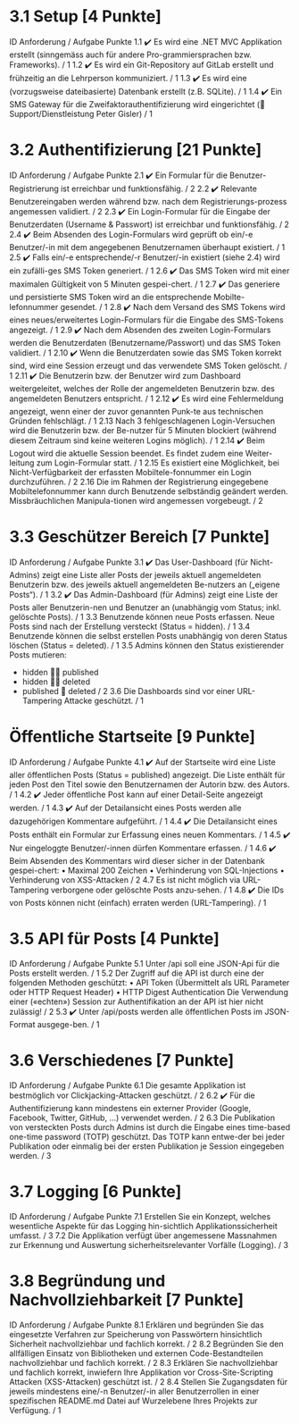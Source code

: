 # 3.1 Setup [4 Punkte]

ID Anforderung / Aufgabe Punkte
1.1 ✔️ Es wird eine .NET MVC Applikation erstellt (sinngemäss auch für andere Pro-grammiersprachen bzw. Frameworks). / 1
1.2 ✔️ Es wird ein Git-Repository auf GitLab erstellt und frühzeitig an die Lehrperson kommuniziert. / 1
1.3 ✔️ Es wird eine (vorzugsweise dateibasierte) Datenbank erstellt (z.B. SQLite). / 1
1.4 ✔️ Ein SMS Gateway für die Zweifaktorauthentifizierung wird eingerichtet ( Support/Dienstleistung Peter Gisler) / 1

# 3.2 Authentifizierung [21 Punkte]

ID Anforderung / Aufgabe Punkte
2.1 ✔️ Ein Formular für die Benutzer-Registrierung ist erreichbar und funktionsfähig. / 2
2.2 ✔️ Relevante Benutzereingaben werden während bzw. nach dem Registrierungs-prozess angemessen validiert. / 2
2.3 ✔️ Ein Login-Formular für die Eingabe der Benutzerdaten (Username & Passwort) ist erreichbar und funktionsfähig. / 2
2.4 ✔️ Beim Absenden des Login-Formulars wird geprüft ob ein/-e Benutzer/-in mit dem angegebenen Benutzernamen überhaupt existiert. / 1
2.5 ✔️ Falls ein/-e entsprechende/-r Benutzer/-in existiert (siehe 2.4) wird ein zufälli-ges SMS Token generiert. / 1
2.6 ✔️ Das SMS Token wird mit einer maximalen Gültigkeit von 5 Minuten gespei-chert. / 1
2.7 ✔️ Das generiere und persistierte SMS Token wird an die entsprechende Mobilte-lefonnummer gesendet. / 1
2.8 ✔️ Nach dem Versand des SMS Tokens wird eines neues/erweitertes Login-Formulars für die Eingabe des SMS-Tokens angezeigt. / 1
2.9 ✔️ Nach dem Absenden des zweiten Login-Formulars werden die Benutzerdaten (Benutzername/Passwort) und das SMS Token validiert. / 1
2.10 ✔️ Wenn die Benutzerdaten sowie das SMS Token korrekt sind, wird eine Session erzeugt und das verwendete SMS Token gelöscht. / 1
2.11 ✔️ Die Benutzerin bzw. der Benutzer wird zum Dashboard weitergeleitet, welches der Rolle der angemeldeten Benutzerin bzw. des angemeldeten Benutzers entspricht. / 1
2.12 ✔️ Es wird eine Fehlermeldung angezeigt, wenn einer der zuvor genannten Punk-te aus technischen Gründen fehlschlägt. / 1
2.13 Nach 3 fehlgeschlagenen Login-Versuchen wird die Benutzerin bzw. der Be-nutzer für 5 Minuten blockiert (während diesem Zeitraum sind keine weiteren Logins möglich). / 1
2.14 ✔️ Beim Logout wird die aktuelle Session beendet. Es findet zudem eine Weiter-leitung zum Login-Formular statt. / 1
2.15 Es existiert eine Möglichkeit, bei Nicht-Verfügbarkeit der erfassten Mobiltele-fonnummer ein Login durchzuführen. / 2
2.16 Die im Rahmen der Registrierung eingegebene Mobiltelefonnummer kann durch Benutzende selbständig geändert werden. Missbräuchlichen Manipula-tionen wird angemessen vorgebeugt. / 2

# 3.3 Geschützer Bereich [7 Punkte]

ID Anforderung / Aufgabe Punkte
3.1 ✔️ Das User-Dashboard (für Nicht-Admins) zeigt eine Liste aller Posts der jeweils aktuell angemeldeten Benutzerin bzw. des jeweils aktuell angemeldeten Be-nutzers an („eigene Posts“). / 1
3.2 ✔️ Das Admin-Dashboard (für Admins) zeigt eine Liste der Posts aller Benutzerin-nen und Benutzer an (unabhängig vom Status; inkl. gelöschte Posts). / 1
3.3 Benutzende können neue Posts erfassen. Neue Posts sind nach der Erstellung versteckt (Status = hidden). / 1
3.4 Benutzende können die selbst erstellen Posts unabhängig von deren Status löschen (Status = deleted). / 1
3.5 Admins können den Status existierender Posts mutieren:

- hidden  published
- hidden  deleted
- published  deleted / 2
  3.6 Die Dashboards sind vor einer URL-Tampering Attacke geschützt. / 1

# Öffentliche Startseite [9 Punkte]

ID Anforderung / Aufgabe Punkte
4.1 ✔️ Auf der Startseite wird eine Liste aller öffentlichen Posts (Status = published) angezeigt. Die Liste enthält für jeden Post den Titel sowie den Benutzernamen der Autorin bzw. des Autors. / 1
4.2 ✔️ Jeder öffentliche Post kann auf einer Detail-Seite angezeigt werden. / 1
4.3 ✔️ Auf der Detailansicht eines Posts werden alle dazugehörigen Kommentare aufgeführt. / 1
4.4 ✔️ Die Detailansicht eines Posts enthält ein Formular zur Erfassung eines neuen Kommentars. / 1
4.5 ✔️ Nur eingeloggte Benutzer/-innen dürfen Kommentare erfassen. / 1
4.6 ✔️ Beim Absenden des Kommentars wird dieser sicher in der Datenbank gespei-chert:
• Maximal 200 Zeichen
• Verhinderung von SQL-Injections
• Verhinderung von XSS-Attacken / 2
4.7 Es ist nicht möglich via URL-Tampering verborgene oder gelöschte Posts anzu-sehen. / 1
4.8 ✔️ Die IDs von Posts können nicht (einfach) erraten werden (URL-Tampering). / 1

# 3.5 API für Posts [4 Punkte]

ID Anforderung / Aufgabe Punkte
5.1 Unter /api soll eine JSON-Api für die Posts erstellt werden. / 1
5.2 Der Zugriff auf die API ist durch eine der folgenden Methoden geschützt:
• API Token (Übermittelt als URL Parameter oder HTTP Request Header)
• HTTP Digest Authentication
Die Verwendung einer («echten») Session zur Authentifikation an der API ist hier nicht zulässig! / 2
5.3 ✔️ Unter /api/posts werden alle öffentlichen Posts im JSON-Format ausgege-ben. / 1

# 3.6 Verschiedenes [7 Punkte]

ID Anforderung / Aufgabe Punkte
6.1 Die gesamte Applikation ist bestmöglich vor Clickjacking-Attacken geschützt. / 2
6.2 ✔️ Für die Authentifizierung kann mindestens ein externer Provider (Google, Facebook, Twitter, GitHub, …) verwendet werden. / 2
6.3 Die Publikation von versteckten Posts durch Admins ist durch die Eingabe eines time-based one-time password (TOTP) geschützt. Das TOTP kann entwe-der bei jeder Publikation oder einmalig bei der ersten Publikation je Session eingegeben werden. / 3

# 3.7 Logging [6 Punkte]

ID Anforderung / Aufgabe Punkte
7.1 Erstellen Sie ein Konzept, welches wesentliche Aspekte für das Logging hin-sichtlich Applikationssicherheit umfasst. / 3
7.2 Die Applikation verfügt über angemessene Massnahmen zur Erkennung und Auswertung sicherheitsrelevanter Vorfälle (Logging). / 3

# 3.8 Begründung und Nachvollziehbarkeit [7 Punkte]

ID Anforderung / Aufgabe Punkte
8.1 Erklären und begründen Sie das eingesetzte Verfahren zur Speicherung von Passwörtern hinsichtlich Sicherheit nachvollziehbar und fachlich korrekt. / 2
8.2 Begründen Sie den allfälligen Einsatz von Bibliotheken und externen Code-Bestandteilen nachvollziehbar und fachlich korrekt. / 2
8.3 Erklären Sie nachvollziehbar und fachlich korrekt, inwiefern Ihre Applikation vor Cross-Site-Scripting Attacken (XSS-Attacken) geschützt ist. / 2
8.4 Stellen Sie Zugangsdaten für jeweils mindestens eine/-n Benutzer/-in aller Benutzerrollen in einer spezifischen README.md Datei auf Wurzelebene Ihres Projekts zur Verfügung. / 1
